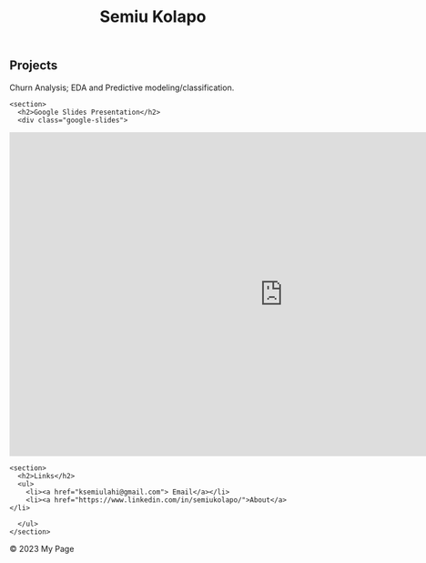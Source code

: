 <!DOCTYPE html>
<html>
<head>
  <title>My Page</title>
  <link rel="stylesheet" href="styles.css">
</head>
<body>
  <header>
    <h1>Semiu Kolapo</h1>
  </header>
  
  <main>
    <section>
      <h2>Projects</h2>
      <p>Churn Analysis; EDA and Predictive modeling/classification.</p>
    </section>

    <section>
      <h2>Google Slides Presentation</h2>
      <div class="google-slides">
<iframe src="https://docs.google.com/presentation/d/e/2PACX-1vQ2HinVNFoIbt73RzJLDtkJ3ubdSsZWdswCuyifDDIA7ViPH5Zy6T18M9-4V4WGpVR_Y2DwcLKK3gA-/embed?start=false&loop=false&delayms=3000" frameborder="0" width="960" height="569" allowfullscreen="true" mozallowfullscreen="true" webkitallowfullscreen="true"></iframe>      </div>
    </section>
    
    <section>
      <h2>Links</h2>
      <ul>
        <li><a href="ksemiulahi@gmail.com"> Email</a></li>
        <li><a href="https://www.linkedin.com/in/semiukolapo/">About</a></li>
      
      </ul>
    </section>
  </main>
  
  <footer>
    <p>&copy; 2023 My Page</p>
  </footer>
</body>
</html>
